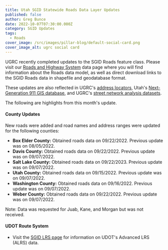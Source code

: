 ```yaml
---
title: Utah SGID Statewide Roads Data Layer Updates
published: false
author: Greg Bunce
date: 2022-10-07T07:30:00.000Z
category: SGID Updates
tags:
  - Roads
cover_image: /src/images/pillar-blog/default-social-card.png
cover_image_alt: ugrc social card
---
```


UGRC recently completed updates to the SGID Roads feature class. Please visit our [Roads and Highway System](/products/sgid/transportation/road-centerlines) data page where you will find information about the Roads data model, as well as direct download links to the SGID Roads data in shapefile and geodatabase format.

These updates are also reflected in UGRC's [address locators](/products/sgid/address), Utah's [Next-Generation 911 GIS database](/solutions/for-emergency-response), and UGRC's [street network analysis datasets](/products/sgid/transportation/street-network).

The following are highlights from this month's update.

#### County Updates

New roads were added and road names and address ranges were updated for the following counties:

- **Box Elder County:** Obtained roads data on 09/22/2022. Previous update was on 08/05/2022.
- **Davis County:** Obtained roads data on 09/22/2022. Previous update was on 09/07/2022.
- **Salt Lake County:** Obtained roads data on 09/22/2023. Previous update was on 09/07/2022.
- **Utah County:** Obtained roads data on 09/15/2022. Previous update was on 09/07/2022.
- **Washington County:** Obtained roads data on 09/16/2022. Previous update was on 09/07/2022.
- **Weber County:** Obtained roads data on 09/22/2022. Previous update was on 09/07/2022.

Note: Data was requested for Juab, Kane, and Morgan but was not received.

#### UDOT Route System

- Visit the [SGID LRS page](/products/sgid/transportation/road-centerlines) for information on UDOT's Advanced LRS (ALRS) data.
